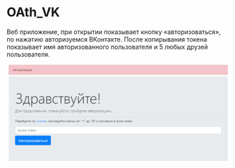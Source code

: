 # OAth_VK
Веб приложение, при открытии показывает кнопку «авторизоваться», по нажатию авторизуемся ВКонтакте. После копирывания токена показывает имя авторизованного пользователя и 5 любых друзей пользователя.


![alt text](https://github.com/NxON88/Test_VK/blob/master/ps.PNG) 
